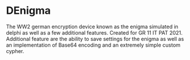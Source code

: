 # DEnigma
The WW2 german encryption device known as the enigma simulated in delphi as well as a few additional features. Created for GR 11 IT PAT 2021.
Additional feature are the ability to save settings for the enigma as well as an implementation of Base64 encoding and an extremely simple custom cypher.

